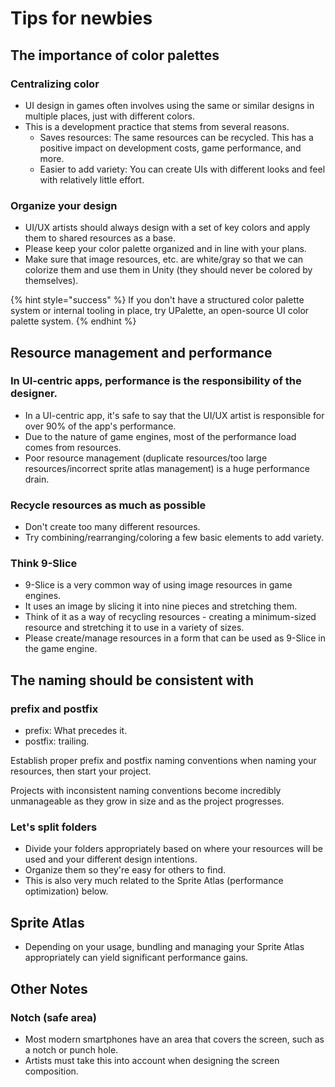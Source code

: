 # Tips for newbies

## The importance of color palettes

### Centralizing color

- UI design in games often involves using the same or similar designs in multiple places, just with different colors.
- This is a development practice that stems from several reasons.
  - Saves resources: The same resources can be recycled. This has a positive impact on development costs, game performance, and more.
  - Easier to add variety: You can create UIs with different looks and feel with relatively little effort.

### Organize your design

- UI/UX artists should always design with a set of key colors and apply them to shared resources as a base.
- Please keep your color palette organized and in line with your plans.
- Make sure that image resources, etc. are white/gray so that we can colorize them and use them in Unity (they should never be colored by themselves).

{% hint style="success" %}
If you don't have a structured color palette system or internal tooling in place, try UPalette, an open-source UI color palette system.
{% endhint %}

## Resource management and performance

### In UI-centric apps, performance is the responsibility of the designer.

- In a UI-centric app, it's safe to say that the UI/UX artist is responsible for over 90% of the app's performance.
- Due to the nature of game engines, most of the performance load comes from resources.
- Poor resource management (duplicate resources/too large resources/incorrect sprite atlas management) is a huge performance drain. 

### Recycle resources as much as possible

- Don't create too many different resources.
- Try combining/rearranging/coloring a few basic elements to add variety.

### Think 9-Slice

- 9-Slice is a very common way of using image resources in game engines.
- It uses an image by slicing it into nine pieces and stretching them.
- Think of it as a way of recycling resources - creating a minimum-sized resource and stretching it to use in a variety of sizes.
- Please create/manage resources in a form that can be used as 9-Slice in the game engine.

## The naming should be consistent with

### prefix and postfix

- prefix: What precedes it.
- postfix: trailing.

Establish proper prefix and postfix naming conventions when naming your resources, then start your project.

Projects with inconsistent naming conventions become incredibly unmanageable as they grow in size and as the project progresses.

### Let's split folders

- Divide your folders appropriately based on where your resources will be used and your different design intentions.
- Organize them so they're easy for others to find.
- This is also very much related to the Sprite Atlas (performance optimization) below.

## Sprite Atlas

- Depending on your usage, bundling and managing your Sprite Atlas appropriately can yield significant performance gains.

## Other Notes

### Notch (safe area)

- Most modern smartphones have an area that covers the screen, such as a notch or punch hole.
- Artists must take this into account when designing the screen composition.


